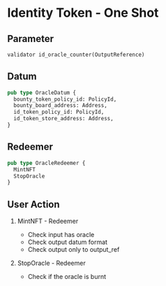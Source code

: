 # Identity Token - One Shot

## Parameter

```rs
validator id_oracle_counter(OutputReference)
```

## Datum

```rs
pub type OracleDatum {
  bounty_token_policy_id: PolicyId,
  bounty_board_address: Address,
  id_token_policy_id: PolicyId,
  id_token_store_address: Address,
}

```

## Redeemer

```rs
pub type OracleRedeemer {
  MintNFT
  StopOracle
}
```

## User Action

1. MintNFT - Redeemer

   - Check input has oracle
   - Check output datum format
   - Check output only to output_ref

2. StopOracle - Redeemer
   - Check if the oracle is burnt
